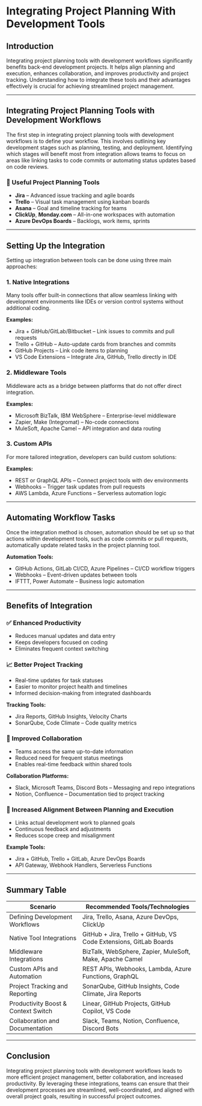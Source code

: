# Integrating Project Planning With Development Tools

## Introduction

Integrating project planning tools with development workflows significantly benefits back-end development projects. It helps align planning and execution, enhances collaboration, and improves productivity and project tracking. Understanding how to integrate these tools and their advantages effectively is crucial for achieving streamlined project management.

---

## Integrating Project Planning Tools with Development Workflows

The first step in integrating project planning tools with development workflows is to define your workflow. This involves outlining key development stages such as planning, testing, and deployment. Identifying which stages will benefit most from integration allows teams to focus on areas like linking tasks to code commits or automating status updates based on code reviews.

### 🔧 Useful Project Planning Tools

* **Jira** – Advanced issue tracking and agile boards
* **Trello** – Visual task management using kanban boards
* **Asana** – Goal and timeline tracking for teams
* **ClickUp**, **Monday.com** – All-in-one workspaces with automation
* **Azure DevOps Boards** – Backlogs, work items, sprints

---

## Setting Up the Integration

Setting up integration between tools can be done using three main approaches:

### 1. Native Integrations

Many tools offer built-in connections that allow seamless linking with development environments like IDEs or version control systems without additional coding.

**Examples:**

* Jira + GitHub/GitLab/Bitbucket – Link issues to commits and pull requests
* Trello + GitHub – Auto-update cards from branches and commits
* GitHub Projects – Link code items to planning
* VS Code Extensions – Integrate Jira, GitHub, Trello directly in IDE

### 2. Middleware Tools

Middleware acts as a bridge between platforms that do not offer direct integration.

**Examples:**

* Microsoft BizTalk, IBM WebSphere – Enterprise-level middleware
* Zapier, Make (Integromat) – No-code connections
* MuleSoft, Apache Camel – API integration and data routing

### 3. Custom APIs

For more tailored integration, developers can build custom solutions:

**Examples:**

* REST or GraphQL APIs – Connect project tools with dev environments
* Webhooks – Trigger task updates from pull requests
* AWS Lambda, Azure Functions – Serverless automation logic

---

## Automating Workflow Tasks

Once the integration method is chosen, automation should be set up so that actions within development tools, such as code commits or pull requests, automatically update related tasks in the project planning tool.

**Automation Tools:**

* GitHub Actions, GitLab CI/CD, Azure Pipelines – CI/CD workflow triggers
* Webhooks – Event-driven updates between tools
* IFTTT, Power Automate – Business logic automation

---

## Benefits of Integration

### ✅ Enhanced Productivity

* Reduces manual updates and data entry
* Keeps developers focused on coding
* Eliminates frequent context switching

### 📈 Better Project Tracking

* Real-time updates for task statuses
* Easier to monitor project health and timelines
* Informed decision-making from integrated dashboards

**Tracking Tools:**

* Jira Reports, GitHub Insights, Velocity Charts
* SonarQube, Code Climate – Code quality metrics

### 🤝 Improved Collaboration

* Teams access the same up-to-date information
* Reduced need for frequent status meetings
* Enables real-time feedback within shared tools

**Collaboration Platforms:**

* Slack, Microsoft Teams, Discord Bots – Messaging and repo integrations
* Notion, Confluence – Documentation tied to project tracking

### 🧭 Increased Alignment Between Planning and Execution

* Links actual development work to planned goals
* Continuous feedback and adjustments
* Reduces scope creep and misalignment

**Example Tools:**

* Jira + GitHub, Trello + GitLab, Azure DevOps Boards
* API Gateway, Webhook Handlers, Serverless Functions

---

## Summary Table

| Scenario                            | Recommended Tools/Technologies                                    |
| ----------------------------------- | ----------------------------------------------------------------- |
| Defining Development Workflows      | Jira, Trello, Asana, Azure DevOps, ClickUp                        |
| Native Tool Integrations            | GitHub + Jira, Trello + GitHub, VS Code Extensions, GitLab Boards |
| Middleware Integrations             | BizTalk, WebSphere, Zapier, MuleSoft, Make, Apache Camel          |
| Custom APIs and Automation          | REST APIs, Webhooks, Lambda, Azure Functions, GraphQL             |
| Project Tracking and Reporting      | SonarQube, GitHub Insights, Code Climate, Jira Reports            |
| Productivity Boost & Context Switch | Linear, GitHub Projects, GitHub Copilot, VS Code                  |
| Collaboration and Documentation     | Slack, Teams, Notion, Confluence, Discord Bots                    |

---

## Conclusion

Integrating project planning tools with development workflows leads to more efficient project management, better collaboration, and increased productivity. By leveraging these integrations, teams can ensure that their development processes are streamlined, well-coordinated, and aligned with overall project goals, resulting in successful project outcomes.
